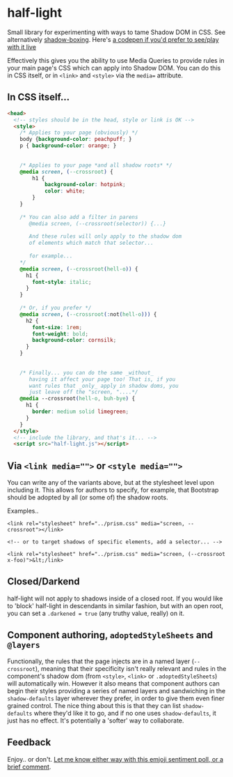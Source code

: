# half-light
Small library for experimenting with ways to tame Shadow DOM in CSS.  See alternatively [shadow-boxing](https://github.com/bkardell/shadow-boxing).
Here's [a codepen if you'd prefer to see/play with it live](https://codepen.io/briankardell/pen/LYazzmL)

Effectively this gives you the ability to use Media Queries to provide rules in your main page's CSS which can apply into Shadow DOM.  You can do this in CSS itself, or in `<link>` and `<style>` via the `media=` attribute. 

## In CSS itself...
```html
<head>
  <!-- styles should be in the head, style or link is OK -->
  <style>
	/* Applies to your page (obviously) */
	body {background-color: peachpuff; }
	p { background-color: orange; }
	
	
	/* Applies to your page *and all shadow roots* */
	@media screen, (--crossroot) {
		h1 {
			background-color: hotpink;
			color: white;
		}
	}
	
	/* You can also add a filter in parens
	   @media screen, (--crossroot(selector)) {...}
	
	   And these rules will only apply to the shadow dom
	   of elements which match that selector...
	
	   for example...
	*/
	@media screen, (--crossroot(hell-o)) {
	  h1 {
	    font-style: italic;
	  }
	}
	
	/* Or, if you prefer */
	@media screen, (--crossroot(:not(hell-o))) {
	  h2 {
	    font-size: 1rem;
	    font-weight: bold;
	    background-color: cornsilk;
	  }
	}
	
	
	/* Finally... you can do the same _without_
	   having it affect your page too! That is, if you 
	   want rules that _only_ apply in shadow doms, you
	   just leave off the "screen, "....*/
	@media --crossroot(hell-o, buh-bye) {
	  h1 {
	    border: medium solid limegreen;
	  }
	}
  </style>
  <!-- include the library, and that's it... -->
  <script src="half-light.js"></script>
```

## Via `<link media="">` or `<style media="">`
You can write any of the variants above, but at the stylesheet level upon including it. This allows for authors to specify, for example, that Bootstrap should be adopted by all (or some of) the shadow roots.

Examples..

```
<link rel="stylesheet" href="../prism.css" media="screen, --crossroot"></link>

<!-- or to target shadows of specific elements, add a selector... -->

<link rel="stylesheet" href="../prism.css" media="screen, (--crossroot x-foo)">&lt;/link>
```

## Closed/Darkend
half-light will not apply to shadows inside of a closed root.  If you would like to 'block' half-light in descendants in similar fashion, but with an open root, you can set a `.darkened = true` (any truthy value, really) on it. 

## Component authoring, `adoptedStyleSheets` and `@layers`
Functionally, the rules that the page injects are in a named layer (`--crossroot`), meaning that their specificity isn't really relevant and rules in the component's shadow dom (from `<style>`, `<link>` or `.adoptedStyleSheets`) will automatically win.  However it also means that component authors can begin their styles providing a series of named layers and sandwiching in the `shadow-defaults` layer wherever they prefer, in order to give them even finer grained control. The nice thing about this is that they can list `shadow-defaults` where they'd like it to go, and if no one uses `shadow-defaults`, it just has no effect.  It's potentially a 'softer' way to collaborate.

## Feedback
Enjoy.. or don't.  [Let me know either way with this emjoji sentiment poll, or a brief comment](https://github.com/bkardell/half-light/issues/1).

 
